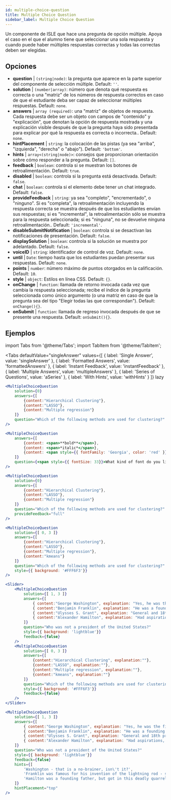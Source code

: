 ```yaml
---
id: multiple-choice-question 
title: Multiple Choice Question
sidebar_label: Multiple Choice Question
---
```


Un componente de ISLE que hace una pregunta de opción múltiple. Apoya el caso en el que el alumno tiene que seleccionar una sola respuesta y cuando puede haber múltiples respuestas correctas y todas las correctas deben ser elegidas.

## Opciones

* __question__ | `(string|node)`: la pregunta que aparece en la parte superior del componente de selección múltiple. Default: `''`.
* __solution__ | `(number|array)`: número que denota qué respuesta es correcta o una "matriz" de los números de respuesta correctos en caso de que el estudiante deba ser capaz de seleccionar múltiples respuestas. Default: `none`.
* __answers__ | `array (required)`: una "matriz" de objetos de respuesta. Cada respuesta debe ser un objeto con campos de "contenido" y "explicación", que denotan la opción de respuesta mostrada y una explicación visible después de que la pregunta haya sido presentada para explicar por qué la respuesta es correcta o incorrecta.. Default: `none`.
* __hintPlacement__ | `string`: la colocación de las pistas (ya sea "arriba", "izquierda", "derecha" o "abajo"). Default: `'bottom'`.
* __hints__ | `array<(string|node)>`: consejos que proporcionan orientación sobre cómo responder a la pregunta. Default: `[]`.
* __feedback__ | `boolean`: controla si se muestran los botones de retroalimentación. Default: `true`.
* __disabled__ | `boolean`: controla si la pregunta está desactivada. Default: `false`.
* __chat__ | `boolean`: controla si el elemento debe tener un chat integrado. Default: `false`.
* __provideFeedback__ | `string`: ya sea "completo", "encrementado", o "ninguno". Si es "completa", la retroalimentación incluyendo la respuesta correcta se muestra después de que los estudiantes envían sus respuestas; si es "incremental", la retroalimentación sólo se muestra para la respuesta seleccionada; si es "ninguna", no se devuelve ninguna retroalimentación.. Default: `'incremental'`.
* __disableSubmitNotification__ | `boolean`: controla si se desactivan las notificaciones de presentación. Default: `false`.
* __displaySolution__ | `boolean`: controla si la solución se muestra por adelantado. Default: `false`.
* __voiceID__ | `string`: identificador de control de voz. Default: `none`.
* __until__ | `Date`: tiempo hasta que los estudiantes puedan presentar sus respuestas. Default: `none`.
* __points__ | `number`: número máximo de puntos otorgados en la calificación. Default: `10`.
* __style__ | `object`: Estilos en línea CSS. Default: `{}`.
* __onChange__ | `function`: llamada de retorno invocada cada vez que cambia la respuesta seleccionada; recibe el índice de la pregunta seleccionada como único argumento (o una matriz en caso de que la pregunta sea del tipo "Elegir todas las que correspondan"). Default: `onChange(){}`.
* __onSubmit__ | `function`: llamada de regreso invocada después de que se presente una respuesta. Default: `onSubmit(){}`.


## Ejemplos

import Tabs from '@theme/Tabs';
import TabItem from '@theme/TabItem';

<Tabs
    defaultValue="singleAnswer"
    values={[
        { label: 'Single Answer', value: 'singleAnswer' },
        { label: 'Formatted Answers', value: 'formattedAnswers' },
        { label: 'Instant Feedback', value: 'instantFeedback' },
        { label: 'Multiple Answers', value: 'multipleAnswers' },
        { label: 'Series of Questions', value: 'aSeries' },
        { label: 'With Hints', value: 'withHints' }
    ]}
    lazy
>

<TabItem value="singleAnswer">

```jsx live
<MultipleChoiceQuestion
    solution={0}
    answers={[
        {content:"Hierarchical Clustering"},
        {content:"LASSO"},
        {content:"Multiple regression"}
    ]}
    question="Which of the following methods are used for clustering?"
/>
```

</TabItem>

<TabItem value="formattedAnswers" >

```jsx live
<MultipleChoiceQuestion
    answers={[
        {content: <span>**bold**</span>},
        {content: <span>*italic*</span>},
        {content: <span style={{ fontFamily: 'Georgia', color: 'red' }}>styled</span>}
    ]}
    question={<span style={{ fontSize: 33}}>What kind of font do you like the most?</span>}
/>
```

</TabItem>

<TabItem value="instantFeedback">

```jsx live
<MultipleChoiceQuestion
    solution={0}
    answers={[
        {content:"Hierarchical Clustering"},
        {content:"LASSO"},
        {content:"Multiple regression"}
    ]}
    question="Which of the following methods are used for clustering?"
    provideFeedback="full"
/>
```

</TabItem>

<TabItem value="multipleAnswers">

```jsx live
<MultipleChoiceQuestion
    solution={[ 0, 3 ]}
    answers={[
        {content:"Hierarchical Clustering"},
        {content:"LASSO"},
        {content:"Multiple regression"},
        {content:"kmeans"}
    ]}
    question="Which of the following methods are used for clustering?"
    style={{ background: '#FFF6F3'}}
/>
```

</TabItem>

<TabItem value="aSeries">

```jsx live
<Slider>
    <MultipleChoiceQuestion
        solution={[ 1, 3 ]}
        answers={[
            { content:"George Washington", explanation: "Yes, he was the first president." },
            { content:"Benjamin Franklin", explanation: "He was a founding father."},
            { content:"Ulysses S. Grant", explanation: "General and 18th president." },
            { content:"Alexander Hamilton", explanation: "Had aspirations, but died in a duel." }
        ]}
        question="Who was not a president of the United States?"
        style={{ background: 'lightblue'}}
        feedback={false}
    />
    <MultipleChoiceQuestion
        solution={[ 0, 3 ]}
        answers={[
            {content:"Hierarchical Clustering", explanation:""},
            {content:"LASSO", explanation:""},
            {content:"Multiple regression", explanation:""},
            {content:"kmeans", explanation:""}
        ]}
        question="Which of the following methods are used for clustering?"
        style={{ background: '#FFF6F3'}}
        feedback={false}
    />
</Slider>
```

</TabItem>

<TabItem value="withHints">

```jsx live
<MultipleChoiceQuestion
    solution={[ 1, 3 ]}
    answers={[
        { content:"George Washington", explanation: "Yes, he was the first president." },
        { content:"Benjamin Franklin", explanation: "He was a founding father."},
        { content:"Ulysses S. Grant", explanation: "General and 18th president." },
        { content:"Alexander Hamilton", explanation: "Had aspirations, but died in a duel." }
    ]}
    question="Who was not a president of the United States?"
    style={{ background: 'lightblue'}}
    feedback={false}
    hints={[
        'Washington - that is a no-brainer, isn\'t it?',
        'Franklin was famous for his invention of the lightning rod - so why become more?',
        'Hamilton was a founding father, but got in this deadly quarrel with Aaron Burr.',
    ]}
    hintPlacement="top"
/>
```

</TabItem>

</Tabs>
